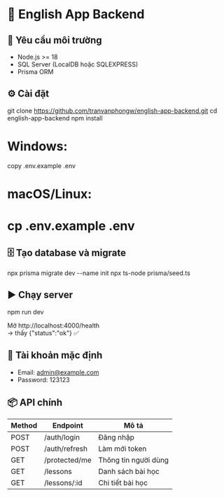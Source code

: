 ﻿# 🧠 English App Backend

## 🚀 Yêu cầu môi trường
- Node.js >= 18
- SQL Server (LocalDB hoặc SQLEXPRESS)
- Prisma ORM

## ⚙️ Cài đặt
git clone https://github.com/tranvanphongw/english-app-backend.git
cd english-app-backend
npm install
# Windows:
copy .env.example .env
# macOS/Linux:
# cp .env.example .env

## 🗄️ Tạo database và migrate
npx prisma migrate dev --name init
npx ts-node prisma/seed.ts

## ▶️ Chạy server
npm run dev

Mở http://localhost:4000/health  
→ thấy {"status":"ok"} ✅

## 👤 Tài khoản mặc định
- Email: admin@example.com  
- Password: 123123

## 📦 API chính
| Method | Endpoint | Mô tả |
|---------|-----------|-------|
| POST | /auth/login | Đăng nhập |
| POST | /auth/refresh | Làm mới token |
| GET | /protected/me | Thông tin người dùng |
| GET | /lessons | Danh sách bài học |
| GET | /lessons/:id | Chi tiết bài học |
